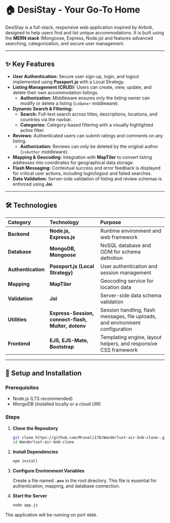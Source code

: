 # 🏠 DesiStay - Your Go-To Home

DesiStay is a full-stack, responsive web application inspired by Airbnb, designed to help users find and list unique accommodations. It is built using the **MERN stack** (Mongoose, Express, Node.js) and features advanced searching, categorization, and secure user management.

---

## ✨ Key Features

* **User Authentication:** Secure user sign-up, login, and logout implemented using **Passport.js** with a Local Strategy.
* **Listing Management (CRUD):** Users can create, view, update, and delete their own accommodation listings.
    * **Authorization:** Middleware ensures only the listing owner can modify or delete a listing (`isOwner` middleware).
* **Dynamic Search & Filtering:**
    * **Search:** Full-text search across titles, descriptions, locations, and countries via the navbar.
    * **Categories:** Category-based filtering with a visually highlighted active filter.
* **Reviews:** Authenticated users can submit ratings and comments on any listing.
    * **Authorization:** Reviews can only be deleted by the original author (`isAuthor` middleware).
* **Mapping & Geocoding:** Integration with **MapTiler** to convert listing addresses into coordinates for geographical data storage.
* **Flash Messaging:** Contextual success and error feedback is displayed for critical user actions, including login/logout and failed searches.
* **Data Validation:** Server-side validation of listing and review schemas is enforced using **Joi**.

---

## 🛠️ Technologies

| Category | Technology | Purpose |
| :--- | :--- | :--- |
| **Backend** | **Node.js, Express.js** | Runtime environment and web framework |
| **Database** | **MongoDB, Mongoose** | NoSQL database and ODM for schema definition |
| **Authentication** | **Passport.js (Local Strategy)** | User authentication and session management |
| **Mapping** | **MapTiler** | Geocoding service for location data |
| **Validation** | **Joi** | Server-side data schema validation |
| **Utilities** | **Express-Session, connect-flash, Multer, dotenv** | Session handling, flash messages, file uploads, and environment configuration |
| **Frontend** | **EJS, EJS-Mate, Bootstrap** | Templating engine, layout helpers, and responsive CSS framework |

---

## 🚀 Setup and Installation

### Prerequisites

* Node.js (LTS recommended)
* MongoDB (installed locally or a cloud URI)

### Steps

1.  **Clone the Repository**

    ```bash
    git clone https://github.com/Mrunali178/Wanderlust-air-bnb-clone-.git
    cd Wanderlust-air-bnb-clone
    ```

2.  **Install Dependencies**

    ```bash
    npm install
    ```

3.  **Configure Environment Variables**

    Create a file named **`.env`** in the root directory. This file is essential for authentication, mapping, and database connection.

   
4.  **Start the Server**

    ```bash
    node app.js
    ```

The application will be running on port `8080`. 